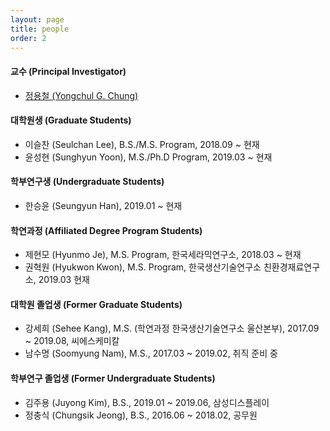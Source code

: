 ```yaml
---
layout: page
title: people
order: 2
---
```

#### 교수 (Principal Investigator)
- [정용철 (Yongchul G. Chung)](http://gregchung.github.io/professor/)

#### 대학원생 (Graduate Students)
- 이슬찬 (Seulchan Lee), B.S./M.S. Program, 2018.09 ~ 현재
- 윤성현 (Sunghyun Yoon), M.S./Ph.D Program, 2019.03 ~ 현재

#### 학부연구생 (Undergraduate Students)
- 한승윤 (Seungyun Han), 2019.01 ~ 현재

#### 학연과정 (Affiliated Degree Program Students)
- 제현모 (Hyunmo Je), M.S. Program, 한국세라믹연구소, 2018.03 ~ 현재
- 권혁원 (Hyukwon Kwon), M.S. Program, 한국생산기술연구소 친환경재료연구소, 2019.03 현재

#### 대학원 졸업생 (Former Graduate Students)
- 강세희 (Sehee Kang), M.S. (학연과정 한국생산기술연구소 울산본부), 2017.09 ~ 2019.08, 씨에스케미칼
- 남수명 (Soomyung Nam), M.S., 2017.03 ~ 2019.02, 취직 준비 중

#### 학부연구 졸업생 (Former Undergraduate Students)
- 김주용 (Juyong Kim), B.S., 2019.01 ~ 2019.06, 삼성디스플레이
- 정충식 (Chungsik Jeong), B.S., 2016.06 ~ 2018.02, 공무원
